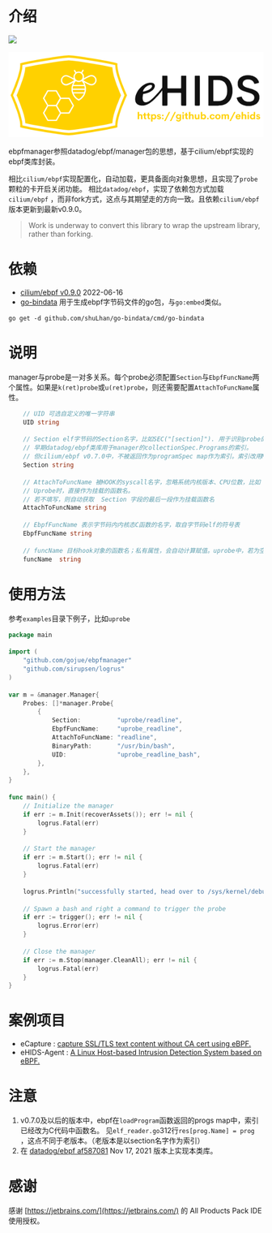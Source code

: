 # 介绍
[![](https://godoc.org/github.com/gojue/ebpfmanager?status.svg)](https://godoc.org/github.com/gojue/ebpfmanager)

![HoneyGopher](./ehids-logo-1.png)

ebpfmanager参照datadog/ebpf/manager包的思想，基于cilium/ebpf实现的ebpf类库封装。

相比`cilium/ebpf`实现配置化，自动加载，更具备面向对象思想，且实现了`probe`颗粒的卡开启关闭功能。 相比`datadog/ebpf`，实现了依赖包方式加载`cilium/ebpf`
，而非fork方式，这点与其期望走的方向一致。且依赖`cilium/ebpf`版本更新到最新v0.9.0。
>Work is underway to convert this library to wrap the upstream library, rather than forking.


# 依赖

* [cilium/ebpf v0.9.0](https://github.com/cilium/ebpf/releases/tag/v0.9.0)    2022-06-16
* [go-bindata](https://github.com/shuLhan/go-bindata/cmd/go-bindata)  用于生成ebpf字节码文件的go包，与`go:embed`类似。
```shell
go get -d github.com/shuLhan/go-bindata/cmd/go-bindata
```

# 说明
manager与probe是一对多关系。每个probe必须配置`Section`与`EbpfFuncName`两个属性。如果是`k(ret)probe`或`u(ret)probe`，则还需要配置`AttachToFuncName`属性。
```go
    // UID 可选自定义的唯一字符串
    UID string
    
    // Section elf字节码的Section名字，比如SEC("[section]"). 用于识别probe的类型[ku](ret)?probe/xdp/(raw_)?tracepoint/tc等
    // 早期datadog/ebpf类库用于manager的collectionSpec.Programs的索引。
    // 但cilium/ebpf v0.7.0中，不被返回作为programSpec map作为索引。索引改用MatchFuncName
    Section string
    
    // AttachToFuncName 被HOOK的syscall名字，忽略系统内核版本、CPU位数，比如 mkdirat 会被转换为__x64_sys_mkdirat、__ia32_sys_mkdirat等
    // Uprobe时，直接作为挂载的函数名。
    // 若不填写，则自动获取  Section 字段的最后一段作为挂载函数名   
    AttachToFuncName string
    
    // EbpfFuncName 表示字节码内内核态C函数的名字，取自字节码elf的符号表
    EbpfFuncName string
    
    // funcName 目标hook对象的函数名；私有属性，会自动计算赋值。uprobe中，若为空，则使用offset。
    funcName  string
```

# 使用方法

参考`examples`目录下例子，比如`uprobe`

```go
package main

import (
	"github.com/gojue/ebpfmanager"
	"github.com/sirupsen/logrus"
)

var m = &manager.Manager{
	Probes: []*manager.Probe{
		{
			Section:          "uprobe/readline",
			EbpfFuncName:     "uprobe_readline",
			AttachToFuncName: "readline",
			BinaryPath:       "/usr/bin/bash",
            UID:              "uprobe_readline_bash",
		},
	},
}

func main() {
	// Initialize the manager
	if err := m.Init(recoverAssets()); err != nil {
		logrus.Fatal(err)
	}

	// Start the manager
	if err := m.Start(); err != nil {
		logrus.Fatal(err)
	}

	logrus.Println("successfully started, head over to /sys/kernel/debug/tracing/trace_pipe")

	// Spawn a bash and right a command to trigger the probe
	if err := trigger(); err != nil {
		logrus.Error(err)
	}

	// Close the manager
	if err := m.Stop(manager.CleanAll); err != nil {
		logrus.Fatal(err)
	}
}
```

# 案例项目

* eCapture : [capture SSL/TLS text content without CA cert using eBPF.](https://github.com/gojue/ecapture)
* eHIDS-Agent : [A Linux Host-based Intrusion Detection System based on eBPF.](https://github.com/ehids/ehids-agent)

# 注意

1. v0.7.0及以后的版本中，ebpf在`loadProgram`函数返回的progs map中，索引已经改为C代码中函数名。 见`elf_reader.go`312行`res[prog.Name] = prog`
   ，这点不同于老版本。（老版本是以section名字作为索引）
2. 在 [datadog/ebpf af587081](https://github.com/DataDog/ebpf/commit/af5870810f0b2c2f9ba996d02db16955de58266f)  Nov 17,
   2021 版本上实现本类库。

# 感谢

感谢 [https://jetbrains.com/](https://jetbrains.com/) 的 All Products Pack IDE使用授权。